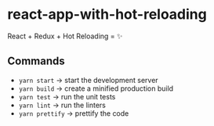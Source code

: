 # react-app-with-hot-reloading
React + Redux + Hot Reloading = :sparkles:

## Commands
* `yarn start` → start the development server
* `yarn build` → create a minified production build
* `yarn test` → run the unit tests
* `yarn lint` → run the linters
* `yarn prettify` → prettify the code